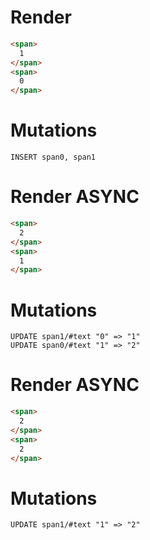 # Render
```html
<span>
  1
</span>
<span>
  0
</span>
```

# Mutations
```
INSERT span0, span1
```

# Render ASYNC
```html
<span>
  2
</span>
<span>
  1
</span>
```

# Mutations
```
UPDATE span1/#text "0" => "1"
UPDATE span0/#text "1" => "2"
```

# Render ASYNC
```html
<span>
  2
</span>
<span>
  2
</span>
```

# Mutations
```
UPDATE span1/#text "1" => "2"
```